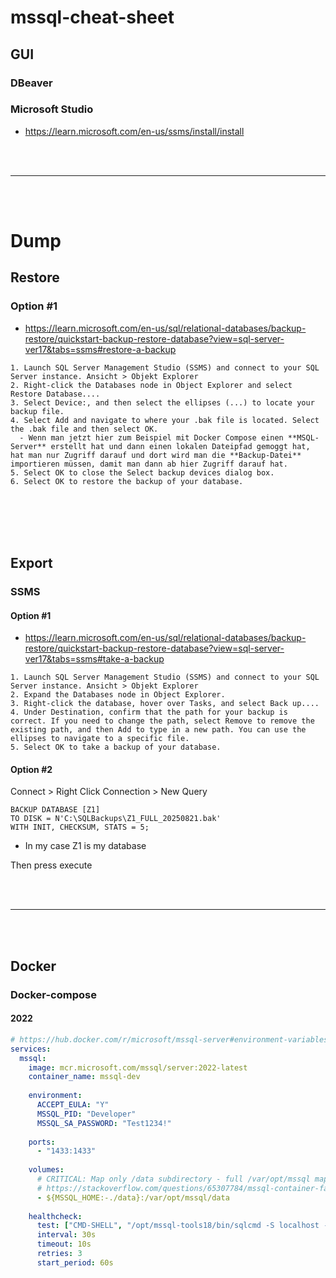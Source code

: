 # mssql-cheat-sheet


## GUI

### DBeaver


### Microsoft Studio
- https://learn.microsoft.com/en-us/ssms/install/install





<br><br>

---

<br><br>


# Dump

## Restore


### Option #1
- https://learn.microsoft.com/en-us/sql/relational-databases/backup-restore/quickstart-backup-restore-database?view=sql-server-ver17&tabs=ssms#restore-a-backup
```
1. Launch SQL Server Management Studio (SSMS) and connect to your SQL Server instance. Ansicht > Objekt Explorer
2. Right-click the Databases node in Object Explorer and select Restore Database....
3. Select Device:, and then select the ellipses (...) to locate your backup file.
4. Select Add and navigate to where your .bak file is located. Select the .bak file and then select OK.
  - Wenn man jetzt hier zum Beispiel mit Docker Compose einen **MSQL-Server** erstellt hat und dann einen lokalen Dateipfad gemoggt hat, hat man nur Zugriff darauf und dort wird man die **Backup-Datei** importieren müssen, damit man dann ab hier Zugriff darauf hat.
5. Select OK to close the Select backup devices dialog box.
6. Select OK to restore the backup of your database.
```






<br><br>
<br><br>

## Export

### SSMS

#### Option #1
- https://learn.microsoft.com/en-us/sql/relational-databases/backup-restore/quickstart-backup-restore-database?view=sql-server-ver17&tabs=ssms#take-a-backup
```
1. Launch SQL Server Management Studio (SSMS) and connect to your SQL Server instance. Ansicht > Objekt Explorer
2. Expand the Databases node in Object Explorer.
3. Right-click the database, hover over Tasks, and select Back up....
4. Under Destination, confirm that the path for your backup is correct. If you need to change the path, select Remove to remove the existing path, and then Add to type in a new path. You can use the ellipses to navigate to a specific file.
5. Select OK to take a backup of your database.
```

#### Option #2
Connect > Right Click Connection > New Query
```
BACKUP DATABASE [Z1]
TO DISK = N'C:\SQLBackups\Z1_FULL_20250821.bak'
WITH INIT, CHECKSUM, STATS = 5;
```
- In my case Z1 is my database

Then press execute









<br><br>

---

<br><br>

## Docker

### Docker-compose

#### 2022
```yaml
# https://hub.docker.com/r/microsoft/mssql-server#environment-variables
services:
  mssql:
    image: mcr.microsoft.com/mssql/server:2022-latest
    container_name: mssql-dev
    
    environment:
      ACCEPT_EULA: "Y"
      MSSQL_PID: "Developer"
      MSSQL_SA_PASSWORD: "Test1234!"
      
    ports:
      - "1433:1433"
    
    volumes:
      # CRITICAL: Map only /data subdirectory - full /var/opt/mssql mapping crashes on Windows/WSL2
      # https://stackoverflow.com/questions/65307784/mssql-container-fails-to-start-when-mapping-volumes-after-upgrading-to-wsl2
      - ${MSSQL_HOME:-./data}:/var/opt/mssql/data
    
    healthcheck:
      test: ["CMD-SHELL", "/opt/mssql-tools18/bin/sqlcmd -S localhost -U sa -P Test1234! -No -Q 'SELECT 1' || exit 1"]
      interval: 30s
      timeout: 10s
      retries: 3
      start_period: 60s

```
